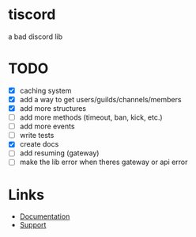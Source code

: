 # tiscord
a bad discord lib

# TODO
- [x] caching system
- [x] add a way to get users/guilds/channels/members
- [x] add more structures
- [ ] add more methods (timeout, ban, kick, etc.)
- [ ] add more events
- [ ] write tests
- [x] create docs
- [ ] add resuming (gateway)
- [ ] make the lib error when theres gateway or api error

# Links 
- [Documentation](https://tiscord.me/)
- [Support](https://discord.gg/exUr7bjRjb)